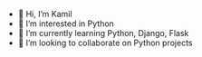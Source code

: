 - 👋 Hi, I’m Kamil
- 👀 I’m interested in Python
- 🌱 I’m currently learning Python, Django, Flask
- 💞️ I’m looking to collaborate on Python projects 
